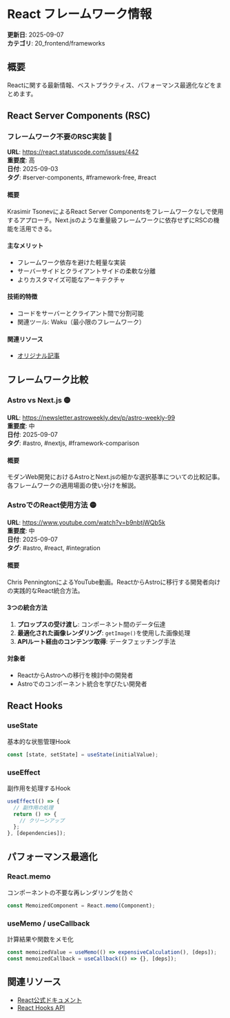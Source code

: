 # React フレームワーク情報

**更新日**: 2025-09-07  
**カテゴリ**: 20_frontend/frameworks  

## 概要
Reactに関する最新情報、ベストプラクティス、パフォーマンス最適化などをまとめます。

## React Server Components (RSC)

### フレームワーク不要のRSC実装 🔴

**URL**: https://react.statuscode.com/issues/442  
**重要度**: 高  
**日付**: 2025-09-03  
**タグ**: #server-components, #framework-free, #react

#### 概要
Krasimir TsonevによるReact Server Componentsをフレームワークなしで使用するアプローチ。Next.jsのような重量級フレームワークに依存せずにRSCの機能を活用できる。

#### 主なメリット
- フレームワーク依存を避けた軽量な実装
- サーバーサイドとクライアントサイドの柔軟な分離
- よりカスタマイズ可能なアーキテクチャ

#### 技術的特徴
- コードをサーバーとクライアント間で分割可能
- 関連ツール: Waku（最小限のフレームワーク）

#### 関連リソース
- [オリジナル記事](https://krasimirtsonev.com)

## フレームワーク比較

### Astro vs Next.js 🟡

**URL**: https://newsletter.astroweekly.dev/p/astro-weekly-99  
**重要度**: 中  
**日付**: 2025-09-07  
**タグ**: #astro, #nextjs, #framework-comparison

#### 概要
モダンWeb開発におけるAstroとNext.jsの細かな選択基準についての比較記事。各フレームワークの適用場面の使い分けを解説。

### AstroでのReact使用方法 🟡

**URL**: https://www.youtube.com/watch?v=b9nbtjWQb5k  
**重要度**: 中  
**日付**: 2025-09-07  
**タグ**: #astro, #react, #integration

#### 概要
Chris PenningtonによるYouTube動画。ReactからAstroに移行する開発者向けの実践的なReact統合方法。

#### 3つの統合方法
1. **プロップスの受け渡し**: コンポーネント間のデータ伝達
2. **最適化された画像レンダリング**: `getImage()`を使用した画像処理
3. **APIルート経由のコンテンツ取得**: データフェッチング手法

#### 対象者
- ReactからAstroへの移行を検討中の開発者
- Astroでのコンポーネント統合を学びたい開発者

## React Hooks

### useState
基本的な状態管理Hook

```javascript
const [state, setState] = useState(initialValue);
```

### useEffect  
副作用を処理するHook

```javascript
useEffect(() => {
  // 副作用の処理
  return () => {
    // クリーンアップ
  };
}, [dependencies]);
```

## パフォーマンス最適化

### React.memo
コンポーネントの不要な再レンダリングを防ぐ

```javascript
const MemoizedComponent = React.memo(Component);
```

### useMemo / useCallback
計算結果や関数をメモ化

```javascript
const memoizedValue = useMemo(() => expensiveCalculation(), [deps]);
const memoizedCallback = useCallback(() => {}, [deps]);
```

## 関連リソース
- [React公式ドキュメント](https://react.dev)
- [React Hooks API](https://react.dev/reference/react)